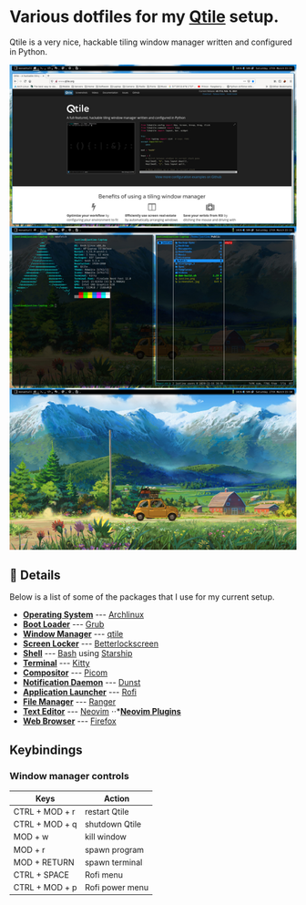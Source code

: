 # Various dotfiles for my [Qtile](http://www.qtile.org/) setup.
Qtile is a very nice, hackable tiling window manager written and configured in Python.

![ScreenShot](screenshot.jpg)

## :page_facing_up: Details

Below is a list of some of the packages that I use for my current setup.

- [**Operating System**](https://en.wikipedia.org/wiki/Operating_system) --- [Archlinux](https://www.archlinux.org/)
- [**Boot Loader**](https://wiki.archlinux.org/index.php/Arch_boot_process#Boot_loader) --- [Grub](https://wiki.archlinux.org/index.php/GRUB)
- [**Window Manager**](https://wiki.archlinux.org/index.php/Window_manager) --- [qtile](https://aur.archlinux.org/packages/qtile-git)
- [**Screen Locker**](https://wiki.archlinux.org/index.php/List_of_applications/Security#Screen_lockers) --- [Betterlockscreen](https://aur.archlinux.org/packages/betterlockscreen)
- [**Shell**](https://wiki.archlinux.org/index.php/Command-line_shell) --- [Bash](https://wiki.archlinux.org/index.php/Bash) using [Starship](https://aur.archlinux.org/packages/starship-git/) 
- [**Terminal**](https://wiki.archlinux.org/index.php/List_of_applications/Utilities#Terminal_emulators) --- [Kitty](https://wiki.archlinux.org/index.php/Kitty)
- [**Compositor**](https://wiki.archlinux.org/index.php/Xorg#Composite) --- [Picom](https://wiki.archlinux.org/index.php/Picom)
- [**Notification Daemon**](https://wiki.archlinux.org/index.php/Desktop_notifications) --- [Dunst](https://wiki.archlinux.org/index.php/Dunst)
- [**Application Launcher**](https://wiki.archlinux.org/index.php/List_of_applications/Other#Application_launchers) --- [Rofi](https://wiki.archlinux.org/index.php/Rofi)
- [**File Manager**](https://wiki.archlinux.org/index.php/File_manager_functionality) --- [Ranger](https://aur.archlinux.org/packages/ranger-git)
- [**Text Editor**](https://wiki.archlinux.org/index.php/List_of_applications#Text_editors) --- [Neovim](https://aur.archlinux.org/packages/neovim-git)
⋅⋅*[**Neovim Plugins**]()
- [**Web Browser**](https://wiki.archlinux.org/index.php/List_of_applications/Internet#Web_browsers) --- [Firefox](https://wiki.archlinux.org/index.php/Firefox)

## Keybindings
### Window manager controls
| Keys                      | Action                    |
| ------------------------- | ------------------------- |
| CTRL + MOD + r            | restart Qtile             |
| CTRL + MOD + q            | shutdown Qtile            |
| MOD + w                   | kill window               |
| MOD + r                   | spawn program             |
| MOD + RETURN              | spawn terminal            |
| CTRL + SPACE              | Rofi menu                  |
| CTRL + MOD + p            | Rofi power menu            |
